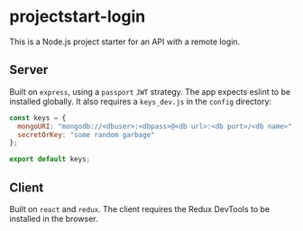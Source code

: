 # projectstart-login

This is a Node.js project starter for an API with a remote login.

## Server

Built on `express`, using a `passport` `JWT` strategy. The app expects eslint to be installed globally. It also requires a `keys_dev.js` in the `config` directory:

```javascript
const keys = {
  mongoURI: "mongodb://<dbuser>:<dbpass>@<db url>:<db port>/<db name>",
  secretOrKey: "some random garbage"
};

export default keys;
```

## Client

Built on `react` and `redux`. The client requires the Redux DevTools to be installed in the browser.
